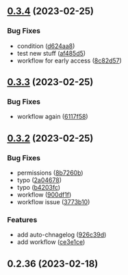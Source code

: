 ## [0.3.4](https://github.com/AlexanderMar21/ci_library_autorelease/compare/v0.3.3...v0.3.4) (2023-02-25)


### Bug Fixes

* condition ([d624aa8](https://github.com/AlexanderMar21/ci_library_autorelease/commit/d624aa8ecf8b0f4dd00bfd00e33d4e30d15c4681))
* test new stuff ([af485d5](https://github.com/AlexanderMar21/ci_library_autorelease/commit/af485d5a12cced18c9dcfd14e00c1f490961e12f))
* workflow for early access ([8c82d57](https://github.com/AlexanderMar21/ci_library_autorelease/commit/8c82d57d51458080a9ae9de6de06a59973f64d50))



## [0.3.3](https://github.com/AlexanderMar21/ci_library_autorelease/compare/v0.3.2...v0.3.3) (2023-02-25)


### Bug Fixes

* workflow again ([6117f58](https://github.com/AlexanderMar21/ci_library_autorelease/commit/6117f58c7796b29b886d57845f3d96f1125c4f73))



## [0.3.2](https://github.com/AlexanderMar21/ci_library_autorelease/compare/v0.3.1...v0.3.2) (2023-02-25)


### Bug Fixes

* permissions ([8b7260b](https://github.com/AlexanderMar21/ci_library_autorelease/commit/8b7260bae3acb4f236aee0a75300937f22ac6511))
* typo ([2a04678](https://github.com/AlexanderMar21/ci_library_autorelease/commit/2a046783da28f8916a1f1ec49b85725bec2bb505))
* typo ([b4203fc](https://github.com/AlexanderMar21/ci_library_autorelease/commit/b4203fc915ea20543ca209b57accc25a79d96d05))
* workflow ([900df1f](https://github.com/AlexanderMar21/ci_library_autorelease/commit/900df1f237656a05c63adcbc8e8836aea55a42d4))
* workflow issue ([3773b10](https://github.com/AlexanderMar21/ci_library_autorelease/commit/3773b100fb3de9aedf286429c3658e3c4546f7cf))


### Features

* add auto-chnagelog ([926c39d](https://github.com/AlexanderMar21/ci_library_autorelease/commit/926c39d9c95b1fe0dd58e112883235c09284e175))
* add workflow ([ce3e1ce](https://github.com/AlexanderMar21/ci_library_autorelease/commit/ce3e1ce4f24955bf1e813afd58fe80bd3717cc16))



## 0.2.36 (2023-02-18)



